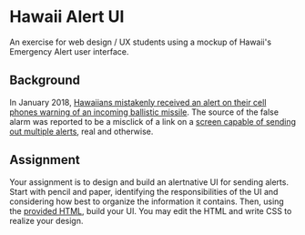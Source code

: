 # Hawaii Alert UI
An exercise for web design / UX students using a mockup of Hawaii's Emergency Alert user interface.

## Background

In January 2018, [Hawaiians mistakenly received an alert on their cell phones warning of an incoming ballistic missile](https://www.nytimes.com/2018/01/13/business/hawaii-missile-emergency-alert.html). The source of the false alarm was reported to be a misclick of a link on a [screen capable of sending out multiple alerts](https://twitter.com/CivilBeat/status/953127914618302464), real and otherwise.

## Assignment

Your assignment is to design and build an alertnative UI for sending alerts. Start with pencil and paper, identifying the responsibilities of the UI and considering how best to organize the information it contains. Then, using the [provided HTML](https://sambrenner.github.io/hawaii-alert-demo/), build your UI. You may edit the HTML and write CSS to realize your design.
